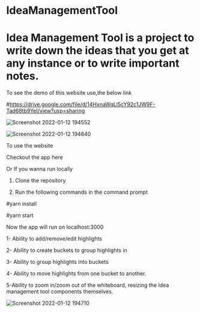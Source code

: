 # IdeaManagementTool

# Idea Management Tool is a project to write down the ideas that you get at any instance or to write important notes.

To see the demo of this website use,the below link

#https://drive.google.com/file/d/14HxnaWqLl5cY92c1JW9F-Tad68tb9YeI/view?usp=sharing

![Screenshot 2022-01-12 194552](https://user-images.githubusercontent.com/57582927/149157239-3be362b2-13a0-4d6e-8c90-cea73a63f9c0.jpg)

![Screenshot 2022-01-12 194640](https://user-images.githubusercontent.com/57582927/149157326-f34a2ce7-be94-482e-96c8-ec0d0d40c5d4.jpg)

To use the website

Checkout the app here

Or If you wanna run locally

1. Clone the repository

2. Run the following commands in the command prompt

#yarn install

#yarn start

Now the app will run on localhost:3000

1- Ability to add/remove/edit highlights

2- Ability to create buckets to group highlights in

3- Ability to group highlights into buckets

4- Ability to move highlights from one bucket to another.

5-Ability to zoom in/zoom out of the whiteboard, resizing the Idea management tool components themselves.

![Screenshot 2022-01-12 194710](https://user-images.githubusercontent.com/57582927/149158550-f6444005-c0ff-458f-a5f1-cf0face3bcee.jpg)
